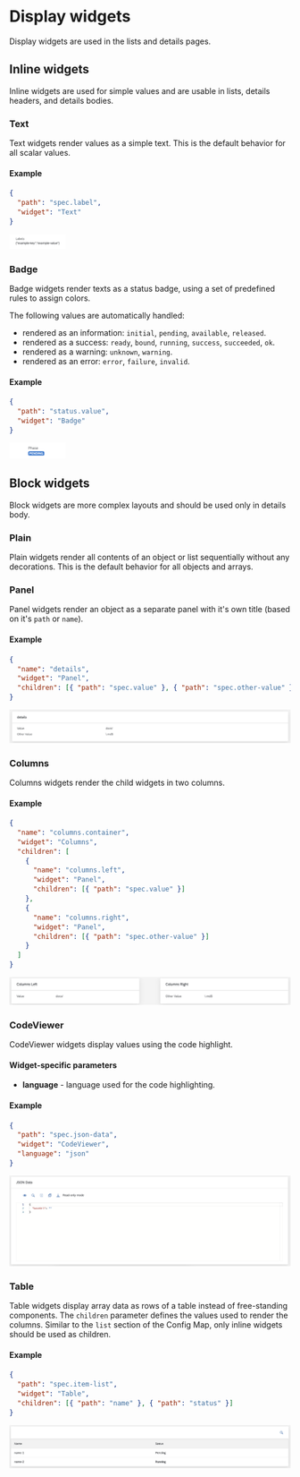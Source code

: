 # Display widgets

Display widgets are used in the lists and details pages.

## Inline widgets

Inline widgets are used for simple values and are usable in lists, details headers, and details bodies.

### Text

Text widgets render values as a simple text. This is the default behavior for all scalar values.

#### Example

```json
{
  "path": "spec.label",
  "widget": "Text"
}
```

<p>
<img src="./assets/display-widgets/Text.png" style="max-width:20%;">
</p>

### Badge

Badge widgets render texts as a status badge, using a set of predefined rules to assign colors.

The following values are automatically handled:

- rendered as an information: `initial`, `pending`, `available`, `released`.
- rendered as a success: `ready`, `bound`, `running`, `success`, `succeeded`, `ok`.
- rendered as a warning: `unknown`, `warning`.
- rendered as an error: `error`, `failure`, `invalid`.

#### Example

```json
{
  "path": "status.value",
  "widget": "Badge"
}
```

<p>
<img src="./assets/display-widgets/Badge.png" style="max-width:20%;">
</p>

## Block widgets

Block widgets are more complex layouts and should be used only in details body.

### Plain

Plain widgets render all contents of an object or list sequentially without any decorations. This is the default behavior for all objects and arrays.

### Panel

Panel widgets render an object as a separate panel with it's own title (based on it's `path` or `name`).

#### Example

```json
{
  "name": "details",
  "widget": "Panel",
  "children": [{ "path": "spec.value" }, { "path": "spec.other-value" }]
}
```

<p>
<img src="./assets/display-widgets/Panel.png" style="max-width:100%;">
</p>

### Columns

Columns widgets render the child widgets in two columns.

#### Example

```json
{
  "name": "columns.container",
  "widget": "Columns",
  "children": [
    {
      "name": "columns.left",
      "widget": "Panel",
      "children": [{ "path": "spec.value" }]
    },
    {
      "name": "columns.right",
      "widget": "Panel",
      "children": [{ "path": "spec.other-value" }]
    }
  ]
}
```

<p>
<img src="./assets/display-widgets/Columns.png" style="max-width:100%;">
</p>

### CodeViewer

CodeViewer widgets display values using the code highlight.

#### Widget-specific parameters

- **language** - language used for the code highlighting.

#### Example

```json
{
  "path": "spec.json-data",
  "widget": "CodeViewer",
  "language": "json"
}
```

<p>
<img src="./assets/display-widgets/CodeViewer.png" style="max-width:100%;">
</p>

### Table

Table widgets display array data as rows of a table instead of free-standing components. The `children` parameter defines the values used to render the columns. Similar to the `list` section of the Config Map, only inline widgets should be used as children.

#### Example

```json
{
  "path": "spec.item-list",
  "widget": "Table",
  "children": [{ "path": "name" }, { "path": "status" }]
}
```

<p>
<img src="./assets/display-widgets/Table.png" style="max-width:100%;">
</p>
